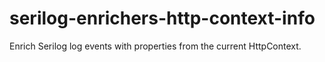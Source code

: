 # serilog-enrichers-http-context-info
Enrich Serilog log events with properties from the current HttpContext.
